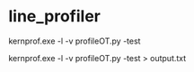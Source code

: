 
# line_profiler

kernprof.exe -l -v profileOT.py -test

kernprof.exe -l -v profileOT.py -test > output.txt
